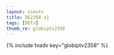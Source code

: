 ```yaml
--- 
layout: sieutv
title: DE2358 s1
tags: [DEtv]
thumb_re: globiptv2358
---
```

{% include tvadv key="globiptv2358" %} 
